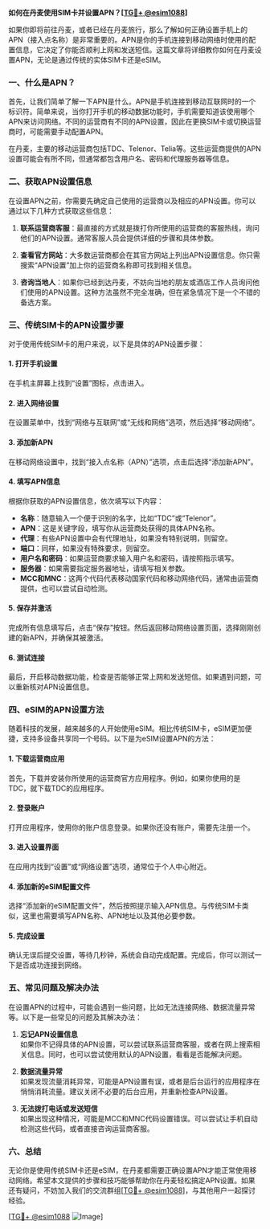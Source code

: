 **如何在丹麦使用SIM卡并设置APN？[[TG💪+ @esim1088](https://t.me/s/esim1088)]**

如果你即将前往丹麦，或者已经在丹麦旅行，那么了解如何正确设置手机上的APN（接入点名称）是非常重要的。APN是你的手机连接到移动网络时使用的配置信息，它决定了你能否顺利上网和发送短信。这篇文章将详细教你如何在丹麦设置APN，无论是通过传统的实体SIM卡还是eSIM。

### 一、什么是APN？

首先，让我们简单了解一下APN是什么。APN是手机连接到移动互联网时的一个标识符。简单来说，当你打开手机的移动数据功能时，手机需要知道该使用哪个APN来访问网络。不同的运营商有不同的APN设置，因此在更换SIM卡或切换运营商时，可能需要手动配置APN。

在丹麦，主要的移动运营商包括TDC、Telenor、Telia等。这些运营商提供的APN设置可能会有所不同，但通常都包含用户名、密码和代理服务器等信息。

### 二、获取APN设置信息

在设置APN之前，你需要先确定自己使用的运营商以及相应的APN设置。你可以通过以下几种方式获取这些信息：

1. **联系运营商客服**：最直接的方式就是拨打你所使用的运营商的客服热线，询问他们的APN设置。通常客服人员会提供详细的步骤和具体参数。

2. **查看官方网站**：大多数运营商都会在其官方网站上列出APN设置信息。你只需搜索“APN设置”加上你的运营商名称即可找到相关信息。

3. **咨询当地人**：如果你已经到达丹麦，不妨向当地的朋友或酒店工作人员询问他们使用的APN设置。这种方法虽然不完全准确，但在紧急情况下是一个不错的备选方案。

### 三、传统SIM卡的APN设置步骤

对于使用传统SIM卡的用户来说，以下是具体的APN设置步骤：

#### 1. 打开手机设置
在手机主屏幕上找到“设置”图标，点击进入。

#### 2. 进入网络设置
在设置菜单中，找到“网络与互联网”或“无线和网络”选项，然后选择“移动网络”。

#### 3. 添加新APN
在移动网络设置中，找到“接入点名称（APN）”选项，点击后选择“添加新APN”。

#### 4. 填写APN信息
根据你获取的APN设置信息，依次填写以下内容：
- **名称**：随意输入一个便于识别的名字，比如“TDC”或“Telenor”。
- **APN**：这是关键字段，填写你从运营商处获得的具体APN名称。
- **代理**：有些APN设置中会有代理地址，如果没有特别说明，则留空。
- **端口**：同样，如果没有特殊要求，则留空。
- **用户名和密码**：如果运营商要求输入用户名和密码，请按照指示填写。
- **服务器**：如果需要指定服务器地址，请填写相关参数。
- **MCC和MNC**：这两个代码代表移动国家代码和移动网络代码，通常由运营商提供，也可以尝试自动检测。

#### 5. 保存并激活
完成所有信息填写后，点击“保存”按钮。然后返回移动网络设置页面，选择刚刚创建的新APN，并确保其被激活。

#### 6. 测试连接
最后，开启移动数据功能，检查是否能够正常上网和发送短信。如果遇到问题，可以重新核对APN设置信息。

### 四、eSIM的APN设置方法

随着科技的发展，越来越多的人开始使用eSIM。相比传统SIM卡，eSIM更加便捷，支持多设备共享同一个号码。以下是为eSIM设置APN的方法：

#### 1. 下载运营商应用
首先，下载并安装你所使用的运营商官方应用程序。例如，如果你使用的是TDC，就下载TDC的应用程序。

#### 2. 登录账户
打开应用程序，使用你的账户信息登录。如果你还没有账户，需要先注册一个。

#### 3. 进入设置界面
在应用内找到“设置”或“网络设置”选项，通常位于个人中心附近。

#### 4. 添加新的eSIM配置文件
选择“添加新的eSIM配置文件”，然后按照提示输入APN信息。与传统SIM卡类似，这里也需要填写APN名称、APN地址以及其他必要参数。

#### 5. 完成设置
确认无误后提交设置，等待几秒钟，系统会自动完成配置。完成后，你可以测试一下是否成功连接到网络。

### 五、常见问题及解决办法

在设置APN的过程中，可能会遇到一些问题，比如无法连接网络、数据流量异常等。以下是一些常见的问题及其解决办法：

1. **忘记APN设置信息**  
   如果你不记得具体的APN设置，可以尝试联系运营商客服，或者在网上搜索相关信息。同时，也可以尝试使用默认的APN设置，看看是否能解决问题。

2. **数据流量异常**  
   如果发现流量消耗异常，可能是APN设置有误，或者是后台运行的应用程序在悄悄消耗流量。建议关闭不必要的后台应用，并重新检查APN设置。

3. **无法拨打电话或发送短信**  
   如果出现这种情况，可能是MCC和MNC代码设置错误。可以尝试让手机自动检测这些代码，或者直接咨询运营商客服。

### 六、总结

无论你是使用传统SIM卡还是eSIM，在丹麦都需要正确设置APN才能正常使用移动网络。希望本文提供的步骤和技巧能够帮助你在丹麦轻松搞定APN设置。如果还有疑问，不妨加入我们的交流群组[[TG💪+ @esim1088](https://t.me/s/esim1088)]，与其他用户一起探讨经验。

[[TG💪+ @esim1088](https://t.me/s/esim1088) ![Image](https://i.postimg.cc/4NQfJmqS/Snipaste-2025-05-13-00-14-12.png)]
